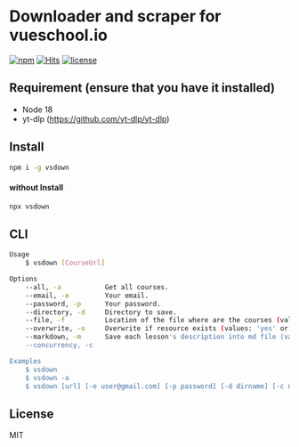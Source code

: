 # Downloader and scraper for vueschool.io

[![npm](https://badgen.net/npm/v/vsdown)](https://www.npmjs.com/package/vsdown)
[![Hits](https://hits.seeyoufarm.com/api/count/incr/badge.svg?url=https%3A%2F%2Fgithub.com%2Fmuhamed-didovic%2Fvsdown&count_bg=%2379C83D&title_bg=%23555555&icon=&icon_color=%23E7E7E7&title=hits&edge_flat=false)](https://hits.seeyoufarm.com)
[![license](https://flat.badgen.net/github/license/muhamed-didovic/vsdown)](https://github.com/muhamed-didovic/vsdown/blob/master/LICENSE)

## Requirement (ensure that you have it installed)
- Node 18
- yt-dlp (https://github.com/yt-dlp/yt-dlp)

## Install
```sh
npm i -g vsdown
```

#### without Install
```sh
npx vsdown
```

## CLI
```sh
Usage
    $ vsdown [CourseUrl]

Options
    --all, -a           Get all courses.
    --email, -e         Your email.
    --password, -p      Your password.
    --directory, -d     Directory to save.
    --file, -f          Location of the file where are the courses (values: 'yes' or 'no'), default value is 'no'
    --overwrite, -o     Overwrite if resource exists (values: 'yes' or 'no'), default value is 'no'
    --markdown, -m      Save each lesson's description into md file (values: 'yes' or 'no'), default: yes
    --concurrency, -c

Examples
    $ vsdown
    $ vsdown -a
    $ vsdown [url] [-e user@gmail.com] [-p password] [-d dirname] [-c number] [-f path-to-file] [-o yes/no] [-m yes/no]
```

## License
MIT
